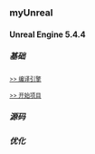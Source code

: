 ### myUnreal

#### Unreal Engine 5.4.4

##### 基础

<font size="1">[>> 编译引擎](https://github.com/HushengStudent/myUnreal/blob/main/Doc/01.build%20engine/build%20engine.md)</font>

<font size="1">[>> 开始项目](https://github.com/HushengStudent/myUnreal/blob/main/Doc/02.open%20project/open%20project.md)</font>

##### 源码

##### 优化









